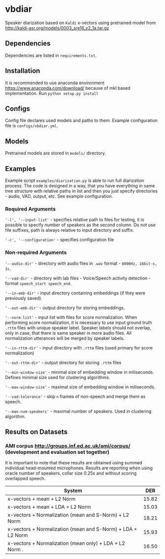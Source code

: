 # vbdiar

Speaker diarization based on `Kaldi` x-vectors using pretrained model from http://kaldi-asr.org/models/0003_sre16_v2_1a.tar.gz 

## Dependencies

Dependencies are listed in `requirements.txt`.

## Installation

It is recommended to use anaconda environment https://www.anaconda.com/download/ because of mkl based implementation.
Run `python setup.py install`

## Configs

Config file declares used models and paths to them. Example configuration file is `configs/vbdiar.yml`.

## Models

Pretrained models are stored in `models/` directory.

## Examples

Example script `examples/diarization.py` is able to run full diarization process. The code is designed in a way, that you have everything in same tree structure with relative paths in list and then you just specify directories - audio, VAD, output, etc. See example configuration.

### Required Arguments

`'-l', '--input-list'` - specifies relative path to files for testing, it is possible to specify number of speakers as the second column. Do not use file suffixes, path is always relative to input directory and suffix. 

`'-c', '--configuration'` - specifies configuration file

### Non-required Arguments

`'--audio-dir'` - directory with audio files in `.wav` format - `8000Hz, 16bit-s, 1c`.

`'--vad-dir'` - directory with lab files - Voice/Speech activity detection - format `speech_start speech_end`.

`'--in-emb-dir'` - input directory containing embeddings (if they were previously saved).

`'--out-emb-dir'` - output directory for storing embeddings.

`'--norm-list'` - input list with files for score normalization. When performing score normalization, it is necessary to use input ground truth `.rttm` files with unique speaker label. Speaker labels should not overlap, only in case, that there is same speaker in more audio files. All normalization utterances will be merged by speaker labels.

`'--in-rttm-dir'` - input directory with `.rttm` files (used primary for score normalization)

`'--out-rttm-dir'` - output directory for storing `.rttm` files

`'--min-window-size'` - minimal size of embedding window in miliseconds. Defines minimal size used for clustering algorithms.

`'--max-window-size'` - maximal size of embedding window in miliseconds.

`'--vad-tolerance'` - skip `n` frames of non-speech and merge them as speech.

`'--max-num-speakers'` - maximal number of speakers. Used in clustering algorithm.

## Results on Datasets

### AMI corpus http://groups.inf.ed.ac.uk/ami/corpus/ (development and evaluation set together)
It is important to note that these results are obtained using summed individual head-mounted microphones. Results are reporting when using oracle number of speakers, collar size 0.25s and without scoring overlapped speech.

| System                                                                 | DER   |
|------------------------------------------------------------------------|-------|
| x-vectors + mean + L2 Norm                                             | 15.82 |
| x-vectors + mean + LDA + L2 Norm                                       | 15.03 |
| x-vectors + Normalization (mean and S-Norm) + L2 Norm                  | 18.21 |
| x-vectors + Normalization (mean and S-Norm) + LDA + L2 Norm            | 15.93 |
| x-vectors + Normalization (mean only) + LDA + L2 Norm .                | 16.50 |
